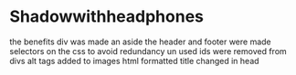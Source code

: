 # Shadowwithheadphones
the benefits div was made an aside
the header and footer were made selectors on the css to avoid redundancy
un used ids were removed from divs
alt tags added to images
html formatted
title changed in head